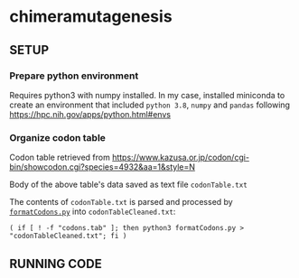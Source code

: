 # chimeramutagenesis

## SETUP
### Prepare python environment
Requires python3 with numpy installed. In my case, installed miniconda to create an environment that included `python 3.8`, `numpy` and `pandas` following https://hpc.nih.gov/apps/python.html#envs

### Organize codon table

Codon table retrieved from https://www.kazusa.or.jp/codon/cgi-bin/showcodon.cgi?species=4932&aa=1&style=N

Body of the above table's data saved as text file `codonTable.txt` 

The contents of `codonTable.txt` is parsed and processed by [`formatCodons.py`](formatCodons.py) into `codonTableCleaned.txt`:

```
( if [ ! -f "codons.tab" ]; then python3 formatCodons.py > "codonTableCleaned.txt"; fi )
```

## RUNNING CODE
